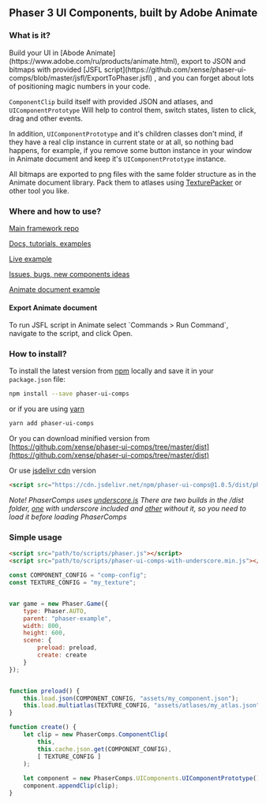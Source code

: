 ﻿Phaser 3 UI Components, built by Adobe Animate
----
<h3>What is it?</h3>
Build your UI in [Abode Animate](https://www.adobe.com/ru/products/animate.html), 
export to JSON and bitmaps with provided 
[JSFL script](https://github.com/xense/phaser-ui-comps/blob/master/jsfl/ExportToPhaser.jsfl) 
, and you can forget about lots of positioning magic numbers in your code.

`ComponentClip` build itself with provided JSON and atlases, 
and `UIComponentPrototype` Will help to control them, switch states, 
listen to click, drag and other events.

In addition, `UIComponentPrototype` and it's children classes don't mind, 
if they have a real clip instance in current state or at all,
so nothing bad happens, for example, if you remove some button instance in your window in 
Animate document and keep it's `UIComponentPrototype` instance.

All bitmaps are exported to png files with the same folder structure 
as in the Animate document library. Pack them to atlases using
[TexturePacker](https://www.codeandweb.com/texturepacker) or other tool you like.

<h3>Where and how to use?</h3>

[Main framework repo](https://github.com/xense/phaser-ui-comps)

[Docs, tutorials, examples](https://xense.github.io/phaser-ui-comps-docs)

[Live example](https://xense.github.io/phaser-ui-comps-docs/tutorial-showcase.html)

[Issues, bugs, new components ideas](https://github.com/xense/phaser-ui-comps/issues)

[Animate document example](https://github.com/xense/phaser-ui-comps-docs/raw/master/examples/xfl/UI.fla)

<h4>Export Animate document</h4>
To run JSFL script in Animate select `Commands > Run Command`, 
navigate to the script, and click Open.

<h3>How to install?</h3>

To install the latest version from 
[npm](https://www.npmjs.com)
locally and save it in your `package.json` file:
```bash
npm install --save phaser-ui-comps
```
or if you are using [yarn](https://yarnpkg.com)
```bash
yarn add phaser-ui-comps
```

Or you can download minified version from 
[https://github.com/xense/phaser-ui-comps/tree/master/dist](https://github.com/xense/phaser-ui-comps/tree/master/dist)

Or use [jsdelivr cdn](https://www.jsdelivr.com/) version
```html
<script src="https://cdn.jsdelivr.net/npm/phaser-ui-comps@1.0.5/dist/phaser-ui-comps-with-underscore.min.js"></script>
``` 

*Note!*
*PhaserComps uses [underscore.js](https://underscorejs.org/)
There are two builds in the /dist folder, 
[one](https://github.com/xense/phaser-ui-comps/blob/master/dist/phaser-ui-comps-with-underscore.min.js) 
with underscore included and 
[other](https://github.com/xense/phaser-ui-comps/blob/master/dist/phaser-ui-comps.min.js) 
without it, so you need to load it before loading PhaserComps* 

<h3>Simple usage</h3>

```html
<script src="path/to/scripts/phaser.js"></script>
<script src="path/to/scripts/phaser-ui-comps-with-underscore.min.js"></script>
```

```javascript
const COMPONENT_CONFIG = "comp-config";
const TEXTURE_CONFIG = "my_texture";


var game = new Phaser.Game({
    type: Phaser.AUTO,
    parent: "phaser-example",
    width: 800,
    height: 600,
    scene: {
        preload: preload,
        create: create
    }
});


function preload() {
    this.load.json(COMPONENT_CONFIG, "assets/my_component.json");
    this.load.multiatlas(TEXTURE_CONFIG, "assets/atlases/my_atlas.json", "assets/atlases/");
}

function create() {
    let clip = new PhaserComps.ComponentClip(
        this, 
        this.cache.json.get(COMPONENT_CONFIG), 
        [ TEXTURE_CONFIG ]
    );
    
    let component = new PhaserComps.UIComponents.UIComponentPrototype();
    component.appendClip(clip);
}
```